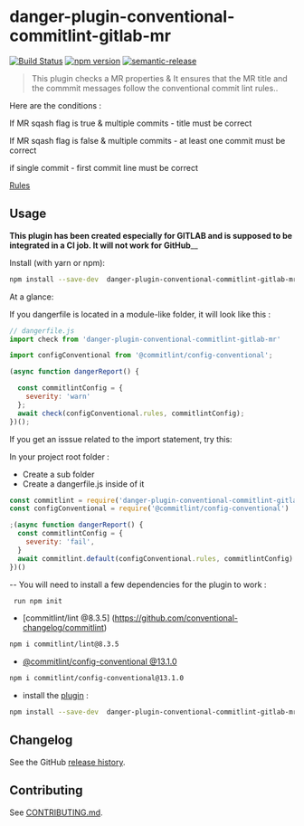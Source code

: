# danger-plugin-conventional-commitlint-gitlab-mr

[![Build Status](https://travis-ci.org/AnderwanSAM/danger-plugin-conventional-commitlint-gitlab-mr.svg?branch=master)](https://travis-ci.org/AnderwanSAM/danger-plugin-conventional-commitlint-gitlab-mr)
[![npm version](https://badge.fury.io/js/danger-plugin-conventional-commitlint-gitlab-mr.svg)](https://badge.fury.io/js/danger-plugin-conventional-commitlint-gitlab-mr)
[![semantic-release](https://img.shields.io/badge/%20%20%F0%9F%93%A6%F0%9F%9A%80-semantic--release-e10079.svg)](https://github.com/semantic-release/semantic-release)

> This plugin checks a MR properties &amp; It ensures that the MR title and the commmit messages follow the conventional commit lint rules..

Here are the conditions  :  

If MR sqash flag is true & multiple commits - title must be correct

If MR sqash flag is false & multiple commits - at least one commit must be correct

if single commit - first commit line must be correct

[Rules](https://github.com/conventional-changelog/commitlint)

## Usage

**This plugin has been created especially for GITLAB and is supposed to be integrated in a CI job. It will not work for GitHub**__

Install (with yarn or npm):

```sh
npm install --save-dev  danger-plugin-conventional-commitlint-gitlab-mr 
```

At a glance:

If you dangerfile is located in a module-like folder, it will look like this : 

```js
// dangerfile.js
import check from 'danger-plugin-conventional-commitlint-gitlab-mr'

import configConventional from '@commitlint/config-conventional';

(async function dangerReport() {

  const commitlintConfig = {
    severity: 'warn'
  };
  await check(configConventional.rules, commitlintConfig);
})();

```

If you get an isssue related to the import statement, try this:  

In your project root folder  :  

- Create a sub folder
- Create a dangerfile.js inside of it

```js
const commitlint = require('danger-plugin-conventional-commitlint-gitlab-mr')
const configConventional = require('@commitlint/config-conventional')

;(async function dangerReport() {
  const commitlintConfig = {
    severity: 'fail',
  }
  await commitlint.default(configConventional.rules, commitlintConfig)
})()

```

-- You will need to install a few dependencies for the plugin to work :  

```sh
 run npm init
```

- [commitlint/lint @8.3.5] (https://github.com/conventional-changelog/commitlint)

```sh
npm i commitlint/lint@8.3.5
```

- [@commitlint/config-conventional @13.1.0](https://npmjs.com/package/@commitlint/config-conventional)

```sh  
npm i commitlint/config-conventional@13.1.0
```

- install the [plugin](https://npmjs.com/package/danger-plugin-conventional-commitlint-gitlab-mr) :  

```sh
npm install --save-dev  danger-plugin-conventional-commitlint-gitlab-mr 
```



## Changelog

See the GitHub [release history](https://github.com/AnderwanSAM/danger-plugin-conventional-commitlint-gitlab-mr/releases).

## Contributing

See [CONTRIBUTING.md](CONTRIBUTING.md).
